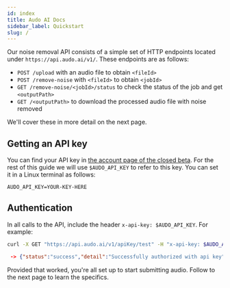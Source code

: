```yaml
---
id: index
title: Audo AI Docs
sidebar_label: Quickstart
slug: /
---
```


Our noise removal API consists of a simple set of HTTP endpoints located under `https://api.audo.ai/v1/`. These endpoints are as follows:

 - `POST /upload` with an audio file to obtain `<fileId>`
 - `POST /remove-noise` with `<fileId>` to obtain `<jobId>`
 - `GET /remove-noise/<jobId>/status` to check the status of the job and get `<outputPath>`
 - `GET /<outputPath>` to download the processed audio file with noise removed

We'll cover these in more detail on the next page.

## Getting an API key

You can find your API key in [the account page of the closed beta](https://app.audo.ai/account). For the rest of this guide we will use `$AUDO_API_KEY` to refer to this key. You can set it in a Linux terminal as follows:
```
AUDO_API_KEY=YOUR-KEY-HERE
```

## Authentication

In all calls to the API, include the header `x-api-key: $AUDO_API_KEY`. For example:

```bash
curl -X GET "https://api.audo.ai/v1/apiKey/test" -H "x-api-key: $AUDO_API_KEY"
```
```json
 -> {"status":"success","detail":"Successfully authorized with api key"}
```

Provided that worked, you're all set up to start submitting audio. Follow to the next page to learn the specifics.

